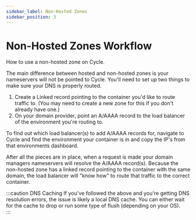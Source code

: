 ```yaml
---
sidebar_label: Non-Hosted Zones
sidebar_position: 3
---
```


# Non-Hosted Zones Workflow
How to use a non-hosted zone on Cycle.

The main difference between hosted and non-hosted zones is your nameservers will not be pointed to Cycle. You'll need to set up two things to make sure your DNS is properly routed.

1. Create a Linked record pointing to the container you'd like to route traffic to. (You may need to create a new zone for this if you don't already have one.)
2. On your domain provider, point an A/AAAA record to the load balancer of the environment you're routing to. 

To find out which load balancer(s) to add A/AAAA records for, navigate to Cycle and find the environment your container is in and copy the IP's from that environments dashboard. 

After all the pieces are in place, when a request is made your domain managers nameservers will resolve the A/AAAA record(s).  Because the non-hosted zone has a linked record pointing to the container with the same domain, the load balancer will "know how" to route that traffic to the correct container. 


:::caution DNS Caching 
If you've followed the above and you're getting DNS resolution errors, the issue is likely a local DNS cache.  You can either wait for the cache to drop or run some type of flush (depending on your OS).  
:::


